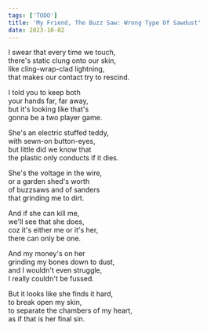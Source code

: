 ```yaml
---
tags: ['TODO']
title: 'My Friend, The Buzz Saw: Wrong Type Of Sawdust'
date: 2023-10-02
---
```


I swear that every time we touch,  
there's static clung onto our skin,  
like cling-wrap-clad lightning,  
that makes our contact try to rescind.

I told you to keep both  
your hands far, far away,  
but it's looking like that's  
gonna be a two player game.

She's an electric stuffed teddy,  
with sewn-on button-eyes,  
but little did we know that  
the plastic only conducts if it dies.

She's the voltage in the wire,  
or a garden shed's worth  
of buzzsaws and of sanders  
that grinding me to dirt.

And if she can kill me,  
we'll see that she does,  
coz it's either me or it's her,  
there can only be one.

And my money's on her  
grinding my bones down to dust,  
and I wouldn't even struggle,  
I really couldn't be fussed.

But it looks like she finds it hard,  
to break open my skin,  
to separate the chambers of my heart,  
as if that is her final sin.
